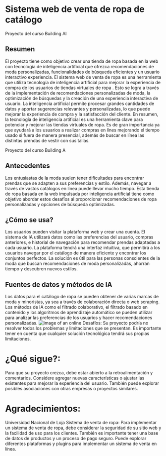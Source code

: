 # Sistema web de venta de ropa de catálogo
Proyecto del curso Building AI
## Resumen
El proyecto tiene como objetivo crear una tienda de ropa basada en la web con tecnología de inteligencia artificial que ofrezca recomendaciones de moda personalizadas, funcionalidades de búsqueda eficientes y un usuario interactivo experiencia. 
El sistema web de venta de ropa es una herramienta que utiliza tecnología de inteligencia artificial para mejorar la experiencia de compra de los usuarios de tiendas virtuales de ropa . Esto se logra a través de la implementación de recomendaciones personalizadas de moda, la optimización de búsquedas y la creación de una experiencia interactiva de usuario. La inteligencia artificial permite procesar grandes cantidades de datos y aportar sugerencias relevantes y personalizadas, lo que puede mejorar la experiencia de compra y la satisfacción del cliente. 
En resumen, la tecnología de inteligencia artificial es una herramienta clave para potenciar y mejorar las tiendas virtuales de ropa. Es de gran importancia ya que ayudará a los  usuarios a realizar compras en línes mejorando el tiempo usado si fuera de manera presencial, además de buscar en línea las distintas prendas de vestir con sus tallas.

Proyecto del curso Building A

## Antecedentes 
Los entusiastas de la moda suelen tener dificultades para encontrar prendas que se adapten a sus preferencias y estilo. Además, navegar a través de vastos catálogos en línea puede llevar mucho tiempo. Esta tienda de ropa basada en la web impulsada por inteligencia artificial tiene como objetivo abordar estos desafíos al proporcionar recomendaciones de ropa personalizadas y opciones de búsqueda optimizadas. 
## ¿Cómo se usa? 
Los usuarios pueden visitar la plataforma web y crear una cuenta. El sistema de IA utilizará datos como las preferencias del usuario, compras anteriores, e historial de navegación para recomendar prendas adaptadas a cada usuario. La plataforma tendrá una interfaz intuitiva, que permitirá a los usuarios navegar por el catálogo de manera eficiente y encontrar los conjuntos perfectos. La solución es útil para las personas conscientes de la moda que buscan recomendaciones de moda personalizadas, ahorran tiempo y descubren nuevos estilos.
## Fuentes de datos y métodos de IA 
Los datos para el catálogo de ropa se pueden obtener de varias marcas de moda y minoristas, ya sea a través de colaboración directa o web scraping. Los métodos de IA como el filtrado colaborativo, el filtrado basado en contenido y los algoritmos de aprendizaje automático se pueden utilizar para analizar las preferencias de los usuarios y hacer recomendaciones personalizadas.
![image of an online ](https://loyverse.com/sites/all/themes/loyversecom/images/industrie/es/fashion/boutique-pos.png)
Desafíos: Su proyecto podría no resolver todos los problemas y limitaciones que se presentan. Es importante tener en cuenta que cualquier solución tecnológica tendrá sus propias limitaciones.

# ¿Qué sigue?: 
Para que su proyecto crezca, debe estar abierto a la retroalimentación y comentarios. Considere agregar nuevas características o ajustar las existentes para mejorar la experiencia del usuario. También puede explorar posibles asociaciones con otras empresas o proyectos similares.

# Agradecimientos:
Universidad Nacional de Loja
Sistema de venta de ropa: Para implementar un sistema de venta de ropa, debe considerar la seguridad de su sitio web y la facilidad de uso para los clientes. También es importante tener una base de datos de productos y un proceso de pago seguro. Puede explorar diferentes plataformas y plugins para implementar un sistema de venta en línea.
